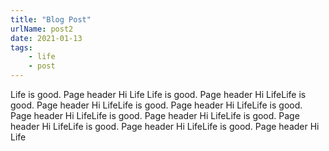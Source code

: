 ```yaml
---
title: "Blog Post"
urlName: post2
date: 2021-01-13
tags: 
    - life
    - post
---
```

Life is good. Page header
Hi Life
Life is good. Page header
Hi LifeLife is good. Page header
Hi LifeLife is good. Page header
Hi LifeLife is good. Page header
Hi LifeLife is good. Page header
Hi LifeLife is good. Page header
Hi LifeLife is good. Page header
Hi LifeLife is good. Page header
Hi Life